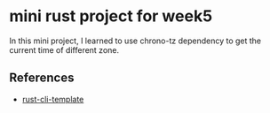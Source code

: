 # mini rust project for week5
In this mini project, I learned to use chrono-tz dependency to get the current time of different zone.

## References

* [rust-cli-template](https://github.com/kbknapp/rust-cli-template)
